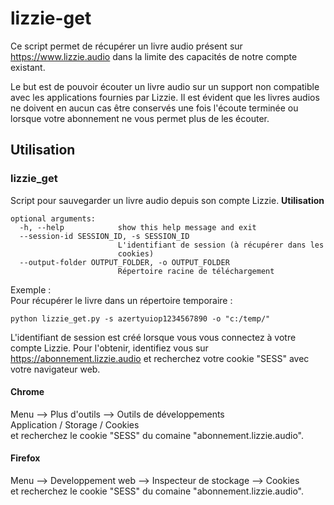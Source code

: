 # lizzie-get
Ce script permet de récupérer un livre audio présent sur https://www.lizzie.audio dans la limite des capacités de notre compte existant.

Le but est de pouvoir écouter un livre audio sur un support non compatible avec les applications fournies par Lizzie. 
Il est évident que les livres audios ne doivent en aucun cas être conservés une fois l'écoute terminée ou lorsque votre abonnement ne vous permet plus de les écouter.


## Utilisation
### lizzie_get
Script pour sauvegarder un livre audio depuis son compte Lizzie.
**Utilisation**  
```
optional arguments:
  -h, --help            show this help message and exit
  --session-id SESSION_ID, -s SESSION_ID
                        L'identifiant de session (à récupérer dans les
                        cookies)
  --output-folder OUTPUT_FOLDER, -o OUTPUT_FOLDER
                        Répertoire racine de téléchargement

```

Exemple :  
Pour récupérer le livre dans un répertoire temporaire :  
```
python lizzie_get.py -s azertyuiop1234567890 -o "c:/temp/"
```

L'identifiant de session est créé lorsque vous vous connectez à votre compte Lizzie. 
Pour l'obtenir, identifiez vous sur https://abonnement.lizzie.audio et recherchez votre cookie "SESS" avec votre navigateur web.

#### Chrome  
Menu --> Plus d'outils --> Outils de développements  
Application / Storage / Cookies  
et recherchez le cookie "SESS" du comaine "abonnement.lizzie.audio".  


#### Firefox  
Menu --> Developpement web --> Inspecteur de stockage --> Cookies  
et recherchez le cookie "SESS" du comaine "abonnement.lizzie.audio".  
